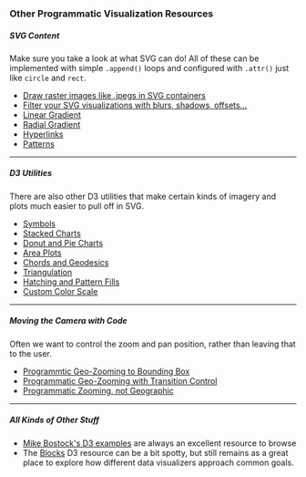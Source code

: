### Other Programmatic Visualization Resources

##### SVG Content

Make sure you take a look at what SVG can do! All of these can be implemented with simple `.append()` loops and configured with `.attr()` just like `circle` and `rect`.

- [Draw raster images like .jpegs in SVG containers](https://developer.mozilla.org/en-US/docs/Web/SVG/Element/image)
- [Filter your SVG visualizations with blurs, shadows, offsets...](https://www.w3schools.com/graphics/svg_filters_intro.asp)
- [Linear Gradient](https://www.w3schools.com/graphics/svg_grad_linear.asp)
- [Radial Gradient](https://www.w3schools.com/graphics/svg_grad_radial.asp)
- [Hyperlinks](https://developer.mozilla.org/en-US/docs/Web/SVG/Element/a)
- [Patterns](https://developer.mozilla.org/en-US/docs/Web/SVG/Element/pattern)

-----

##### D3 Utilities

There are also other D3 utilities that make certain kinds of imagery and plots much easier to pull off in SVG.

- [Symbols](https://github.com/d3/d3-shape#symbols)
- [Stacked Charts](https://github.com/d3/d3-shape#stacks)
- [Donut and Pie Charts](https://github.com/d3/d3-shape#arcs)
- [Area Plots](https://github.com/d3/d3-shape#areas)
- [Chords and Geodesics](https://github.com/d3/d3-chord)
- [Triangulation](https://github.com/d3/d3-voronoi)
- [Hatching and Pattern Fills](https://iros.github.io/patternfills/sample_d3.html)
- [Custom Color Scale](http://bl.ocks.org/jfreyre/b1882159636cc9e1283a)

-----

##### Moving the Camera with Code

Often we want to control the zoom and pan position, rather than leaving that to the user.

- [Programmtic Geo-Zooming to Bounding Box](https://bl.ocks.org/mbostock/9656675)
- [Programmatic Geo-Zooming with Transition Control](https://bl.ocks.org/mbostock/6242308)
- [Programmatic Zooming, not Geographic](https://bl.ocks.org/mbostock/3892928)

-----

##### All Kinds of Other Stuff

- [Mike Bostock's D3 examples](https://bl.ocks.org/mbostock) are always an excellent resource to browse
- The [Blocks](https://bl.ocks.org) D3 resource can be a bit spotty, but still remains as a great place to explore how different data visualizers approach common goals.
